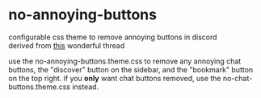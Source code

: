 # no-annoying-buttons
configurable css theme to remove annoying buttons in discord <br />
derived from [this](https://gist.github.com/cheesits456/41d659f932b5a574b5dfb9b391a4506e) wonderful thread

use the no-annoying-buttons.theme.css to remove any annoying chat buttons, the "discover" button on the sidebar, and the "bookmark" button on the top right.
if you **only** want chat buttons removed, use the no-chat-buttons.theme.css instead.
